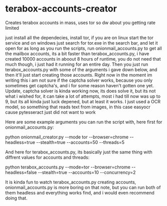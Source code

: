 # terabox-accounts-creator
Creates terabox accounts in mass, uses tor so dw about you getting rate limited

just install all the dependecies, install tor, if you are on linux start the tor service and on windows just search for tor.exe in the search bar, and let it open for as long as you run the scripts, run onionmail_accounts.py to get all the mailbox accounts, its a bit faster than terabox_accounts.py, i have created 10000 accounts in aboout 8 hours of runtime, you do not need that much though, i just had it running for an entire day. Then you just run terabox_accounts.py with some of the arguments i gave down below, and then it'll just start creating those accounts. Right now in the moment im writing this i am not sure if the captcha solver works, because you only sometimes get captcha's, and i for some reason haven't gotten one yet. Update, captcha solver is kinda working now, its does solve it, but its not what i wished for, it can take a lot of attempts, most i had till now was up to 9, but its all kinda just luck depened, but at least it works. I just used a OCR model, so something that reads text from images, in this case easyocr cause pytesseract just did not want to work

Here are some example arguments you can run the script with, here first for onionmail_accounts.py: 

python onionmail_creator.py --mode tor --browser=chrome --headless=true --stealth=true --accounts=50 --threads=5

And here for terabox_accounts.py, its basically just the same thing with diffrent values for accounts and threads: 

python terabox_accounts.py --mode=tor --browser=chrome --headless=false --stealth=true --accounts=10 --concurrency=2

It is kinda fun to watch terabox_accounts.py creating accounts, onionmail_accounts.py is more boring on that note, but you can run both of them headless and everything works find, and i would even recommend doing that.

